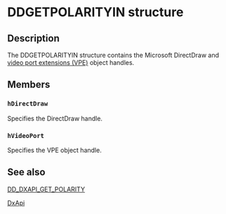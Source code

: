 # DDGETPOLARITYIN structure

## Description

The DDGETPOLARITYIN structure contains the Microsoft DirectDraw and [video port extensions (VPE)](https://learn.microsoft.com/windows-hardware/drivers/) object handles.

## Members

### `hDirectDraw`

Specifies the DirectDraw handle.

### `hVideoPort`

Specifies the VPE object handle.

## See also

[DD_DXAPI_GET_POLARITY](https://learn.microsoft.com/previous-versions/windows/hardware/drivers/ff550660(v=vs.85))

[DxApi](https://learn.microsoft.com/previous-versions/windows/drivers/display/nf-dxapi-dxapi)